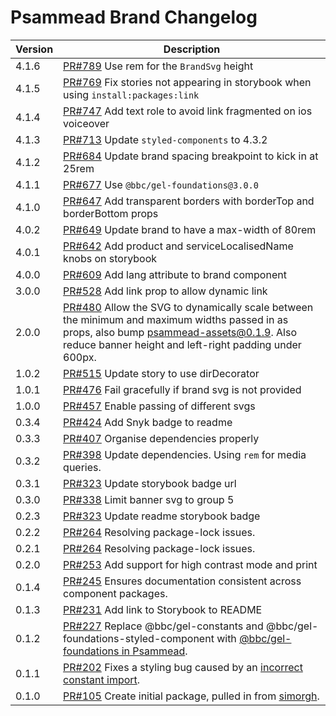 # Psammead Brand Changelog

<!-- prettier-ignore -->
| Version | Description |
| ------- | ----------- |
| 4.1.6   | [PR#789](https://github.com/bbc/psammead/pull/789) Use rem for the `BrandSvg` height |
| 4.1.5   | [PR#769](https://github.com/bbc/psammead/pull/769) Fix stories not appearing in storybook when using `install:packages:link` |
| 4.1.4   | [PR#747](https://github.com/bbc/psammead/pull/747) Add text role to avoid link fragmented on ios voiceover |
| 4.1.3   | [PR#713](https://github.com/bbc/psammead/pull/713) Update `styled-components` to 4.3.2 |
| 4.1.2   | [PR#684](https://github.com/bbc/psammead/pull/684) Update brand spacing breakpoint to kick in at 25rem |
| 4.1.1   | [PR#677](https://github.com/bbc/psammead/pull/677) Use `@bbc/gel-foundations@3.0.0` |
| 4.1.0   | [PR#647](https://github.com/bbc/psammead/pull/647) Add transparent borders with borderTop and borderBottom props |
| 4.0.2   | [PR#649](https://github.com/bbc/psammead/pull/649) Update brand to have a max-width of 80rem |
| 4.0.1   | [PR#642](https://github.com/bbc/psammead/pull/642) Add product and serviceLocalisedName knobs on storybook |
| 4.0.0   | [PR#609](https://github.com/bbc/psammead/pull/609) Add lang attribute to brand component |
| 3.0.0   | [PR#528](https://github.com/bbc/psammead/pull/528) Add link prop to allow dynamic link |
| 2.0.0   | [PR#480](https://github.com/bbc/psammead/pull/480) Allow the SVG to dynamically scale between the minimum and maximum widths passed in as props, also bump psammead-assets@0.1.9. Also reduce banner height and left-right padding under 600px. |
| 1.0.2   | [PR#515](https://github.com/bbc/psammead/pull/515) Update story to use dirDecorator |
| 1.0.1   | [PR#476](https://github.com/bbc/psammead/pull/476) Fail gracefully if brand svg is not provided |
| 1.0.0   | [PR#457](https://github.com/bbc/psammead/pull/457) Enable passing of different svgs |
| 0.3.4   | [PR#424](https://github.com/bbc/psammead/pull/424) Add Snyk badge to readme |
| 0.3.3   | [PR#407](https://github.com/bbc/psammead/pull/407) Organise dependencies properly |
| 0.3.2   | [PR#398](https://github.com/bbc/psammead/pull/398) Update dependencies. Using `rem` for media queries. |
| 0.3.1   | [PR#323](https://github.com/bbc/psammead/pull/323) Update storybook badge url |
| 0.3.0   | [PR#338](https://github.com/BBC/psammead/pull/338) Limit banner svg to group 5 |
| 0.2.3   | [PR#323](https://github.com/BBC/psammead/pull/323) Update readme storybook badge |
| 0.2.2   | [PR#264](https://github.com/BBC/psammead/pull/319) Resolving package-lock issues. |
| 0.2.1   | [PR#264](https://github.com/BBC/psammead/pull/264) Resolving package-lock issues. |
| 0.2.0   | [PR#253](https://github.com/BBC-News/psammead/pull/253) Add support for high contrast mode and print |
| 0.1.4   | [PR#245](https://github.com/BBC-News/psammead/pull/245) Ensures documentation consistent across component packages. |
| 0.1.3   | [PR#231](https://github.com/BBC-News/psammead/pull/231) Add link to Storybook to README |
| 0.1.2   | [PR#227](https://github.com/BBC-News/psammead/pull/227) Replace @bbc/gel-constants and @bbc/gel-foundations-styled-component with [@bbc/gel-foundations in Psammead](https://github.com/BBC-News/psammead/issues/226). |
| 0.1.1   | [PR#202](https://github.com/BBC-News/psammead/pull/202) Fixes a styling bug caused by an [incorrect constant import](https://github.com/BBC-News/psammead/issues/201). |
| 0.1.0   | [PR#105](https://github.com/BBC-News/psammead/pull/105) Create initial package, pulled in from [simorgh](https://github.com/BBC-News/simorgh).                         |
